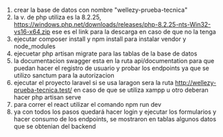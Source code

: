 1. crear la base de datos con nombre "wellezy-prueba-tecnica"
2. la v. de php utiliza es la 8.2.25, https://windows.php.net/downloads/releases/php-8.2.25-nts-Win32-vs16-x64.zip ese es el link para la descarga en caso de que no la tenga
3. ejecutar composer install y npm install para instalar vendor y node_modules 
4. ejecuetar php artisan migrate para las tablas de la base de datos
5. la documentacion swagger esta en la ruta api/documentation para que puedan hacer el registro de usuario y probar los endpoints ya que se utilizo sanctum para la autorizacion
6. ejecutar el proyecto laravel si se usa laragon sera la ruta http://wellezy-prueba-tecnica.test/ en caso de que se utiliza xampp u otro deberan hacer php artisan serve
7. para correr el react utilizar el comando npm run dev
8. ya con todos los pasos quedará hacer login y ejecutar los formularios y hacer consumo de los endpoints, se mostraron en tablas algunos datos que se obtenian del backend
 
